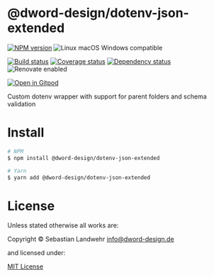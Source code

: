 <!-- TITLE/ -->
# @dword-design/dotenv-json-extended
<!-- /TITLE -->

<!-- BADGES/ -->
[![NPM version](https://img.shields.io/npm/v/@dword-design/dotenv-json-extended.svg)](https://npmjs.org/package/@dword-design/dotenv-json-extended)
![Linux macOS Windows compatible](https://img.shields.io/badge/os-linux%20%7C%C2%A0macos%20%7C%C2%A0windows-blue)

[![Build status](https://img.shields.io/github/workflow/status/dword-design/dotenv-json-extended/build)](https://github.com/dword-design/dotenv-json-extended/actions)
[![Coverage status](https://img.shields.io/coveralls/dword-design/dotenv-json-extended)](https://coveralls.io/github/dword-design/dotenv-json-extended)
[![Dependency status](https://img.shields.io/david/dword-design/dotenv-json-extended)](https://david-dm.org/dword-design/dotenv-json-extended)
![Renovate enabled](https://img.shields.io/badge/renovate-enabled-brightgreen)

[![Open in Gitpod](https://gitpod.io/button/open-in-gitpod.svg)](https://gitpod.io/#https://github.com/dword-design/dotenv-json-extended)
<!-- /BADGES -->

<!-- DESCRIPTION/ -->
Custom dotenv wrapper with support for parent folders and schema validation
<!-- /DESCRIPTION -->

<!-- INSTALL/ -->
# Install

```bash
# NPM
$ npm install @dword-design/dotenv-json-extended

# Yarn
$ yarn add @dword-design/dotenv-json-extended
```
<!-- /INSTALL -->

<!-- LICENSE/ -->
# License

Unless stated otherwise all works are:

Copyright &copy; Sebastian Landwehr <info@dword-design.de>

and licensed under:

[MIT License](https://opensource.org/licenses/MIT)
<!-- /LICENSE -->
